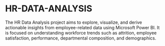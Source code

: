 # HR-DATA-ANALYSIS
The HR Data Analysis project aims to explore, visualize, and derive actionable insights from employee-related data using Microsoft Power BI. It is focused on understanding workforce trends such as attrition, employee satisfaction, performance, departmental composition, and demographics. 
